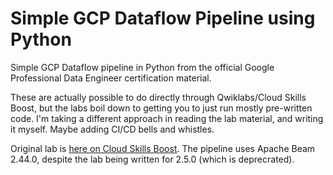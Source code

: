 # Simple GCP Dataflow Pipeline using Python
Simple GCP Dataflow pipeline in Python from the official Google Professional Data Engineer certification material.

These are actually possible to do directly through Qwiklabs/Cloud Skills Boost, but the labs boil down to getting you to just run mostly pre-written code. I'm taking a different approach in reading the lab material, and writing it myself. Maybe adding CI/CD bells and whistles.

Original lab is [here on Cloud Skills Boost](https://www.cloudskillsboost.google/course_sessions/2329626/labs/358109). The pipeline uses Apache Beam 2.44.0, despite the lab being written for 2.5.0 (which is deprecrated).
